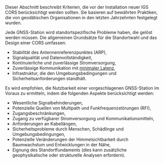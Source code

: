 Dieser Abschnitt beschreibt Kriterien, die vor der Installation neuer IGS CORS berücksichtigt werden sollten. Sie basieren auf bewährten Praktiken, die von geodätischen Organisationen in den letzten Jahrzehnten festgelegt wurden.

Jede GNSS-Station wird standortspezifische Probleme haben, die gelöst werden müssen. Die allgemeinen Grundsätze für die Standortwahl und das Design einer CORS umfassen:

- Stabilität des Antennenreferenzpunktes (ARP),
- Signalqualität und Datenvollständigkeit,
- Kontinuierliche und zuverlässige Stromversorgung,
- Zuverlässige Kommunikation mit [minimaler Latenz][broadcaster-guidelines],
- Infrastruktur, die den Umgebungsbedingungen und Sicherheitsanforderungen standhält.

Es wird empfohlen, die Nutzbarkeit einer vorgeschlagenen GNSS-Station im Voraus zu ermitteln, indem die folgenden Aspekte berücksichtigt werden:

- Wesentliche Signalbehinderungen,
- Potenzielle Quellen von Multipath und Funkfrequenzstörungen (RFI),
- Zugangsbeschränkungen,
- Zugang zu verfügbarer Stromversorgung und Kommunikationsmitteln,
- Anforderungen an Kabellängen,
- Sicherheitsprobleme durch Menschen, Schädlinge und Umgebungsbedingungen,
- Potenzielle Veränderungen der Himmelsichtbarkeit durch Baumwachstum und Entwicklungen in der Nähe,
- Eignung des Standortfundaments (dies kann zusätzliche geophysikalische oder strukturelle Analysen erfordern).

[broadcaster-guidelines]: https://files.igs.org/pub/resource/guidelines/Guidelines-for-IGS-Real-Time-Broadcasters-and-Stations_v1.0.pdf
